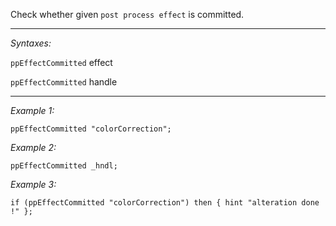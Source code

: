 Check whether given `post process effect` is committed.


---
*Syntaxes:*

`ppEffectCommitted` effect

`ppEffectCommitted` handle

---
*Example 1:*

```sqf
ppEffectCommitted "colorCorrection";
```

*Example 2:*

```sqf
ppEffectCommitted _hndl;
```

*Example 3:*

```sqf
if (ppEffectCommitted "colorCorrection") then { hint "alteration done !" };
```